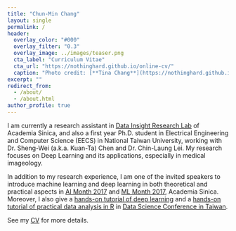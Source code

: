 ```yaml
---
title: "Chun-Min Chang"
layout: single
permalink: /
header:
  overlay_color: "#000"
  overlay_filter: "0.3"
  overlay_image: ../images/teaser.png
  cta_label: "Curriculum Vitae"
  cta_url: "https://nothinghard.github.io/online-cv/"
  caption: "Photo credit: [**Tina Chang**](https://nothinghard.github.io)"
excerpt: ""
redirect_from: 
  - /about/
  - /about.html
author_profile: true
---
```


I am currently a research assistant in [Data Insight Research Lab](http://dirl.iis.sinica.edu.tw/) of Academia Sinica, and also a first year Ph.D. student in Electrical Engineering and Computer Science (EECS) in National Taiwan University, working with Dr. Sheng-Wei (a.k.a. Kuan-Ta) Chen and Dr. Chin-Laung Lei. My research focuses on Deep Learning and its applications, especially in medical imageology.

In addition to my research experience, I am one of the invited speakers to introduce machine learning and deep learning in both theoretical and practical aspects in [AI Month 2017](http://ds.sinica.edu.tw/ai-month-2017/) and [ML Month 2017](http://ds.sinica.edu.tw/category/2017-ml-month/), Academia Sinica. Moreover, I also give a [hands-on tutorial of deep learning](http://foundation.datasci.tw/step-by-step-dl-170813/) and a [hands-on tutorial of practical data analysis in R]() in [Data Science Conference in Taiwan](http://foundation.datasci.tw/).

See my [CV](https://nothinghard.github.io/online-cv/) for more details.